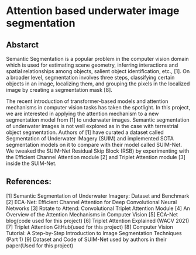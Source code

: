 # Attention based underwater image segmentation
## Abstarct
Semantic Segmentation is a popular problem in the computer vision domain which is used for estimating scene geometry, inferring interactions and spatial relationships among objects, salient object identification, etc., [1]. On a broader level, segmentation involves three steps, classifying certain objects in an image, localizing them, and grouping the pixels in the localized image by creating a segmentation mask [8].<p>
 
The recent introduction of transformer-based models and attention mechanisms in computer vision tasks has taken the spotlight. In this project, we are interested in applying the attention mechanism to a new segmentation model from [1] to underwater images. Semantic segmentation of underwater images is not well explored as in the case with terrestrial object segmentation. Authors of [1] have curated a dataset called Segmentation of Underwater IMagery (SUIM) and implemented SOTA segmentation models on it to compare with their model called SUIM-Net. We tweaked the SUIM-Net Residual Skip Block (RSB) by experimenting with the Efficient Channel Attention module [2] and Triplet Attention module [3] inside the SUIM-Net.<br>

## References:
[1] Semantic Segmentation of Underwater Imagery: Dataset and Benchmark
[2] ECA-Net: Efficient Channel Attention for Deep Convolutional Neural Networks
[3] Rotate to Attend: Convolutional Triplet Attention Module
[4] An Overview of the Attention Mechanisms in Computer Vision
[5] ECA-Net blog(code used for this project)
[6] Triplet Attention Explained (WACV 2021)
[7] Triplet Attention GitHub(used for this project)
[8] Computer Vision Tutorial: A Step-by-Step Introduction to Image Segmentation Techniques (Part 1)
[9] Dataset and Code of SUIM-Net used by authors in their paper(Used for this project)
